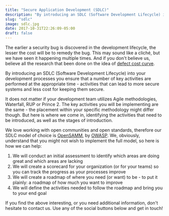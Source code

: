```yaml
---
title: "Secure Application Development (SDLC)"
description: "By introducing an SDLC (Software Development Lifecycle) into your development processes you ensure that a number of key activities are performed at the appropriate time - activities that can lead to more secure systems and less cost for keeping them secure"
slug: "sdlc"
image: sdlc.jpg
date: 2017-10-31T22:26:09-05:00
draft: false
---
```


The earlier a security bug is discovered in the development lifecycle, the lesser the cost will be to remedy the bug. This may sound like a cliché, but we have seen it happening multiple times. And if you don't believe us, believe all the research that been done on the idea of [defect cost curve](https://www.google.se/search?q=defect+cost+curve).

By introducing an SDLC (Software Development Lifecycle) into your development processes you ensure that a number of key activities are performed at the appropriate time - activities that can lead to more secure systems and less cost for keeping them secure.

It does not matter if your development team utilizes Agile methodologies, Waterfall, RUP or Prince 2. The key activities you will be implementing are the same - the placement within your specific methodology might differ though. But here is where we come in, identifying the activities that need to be introduced, as well as the stages of introduction.

We love working with open communities and open standards, therefore our SDLC model of choice is [OpenSAMM](http://www.opensamm.org/), by [OWASP](https://www.owasp.org/index.php/Main_Page). We, obviously, understand that you might not wish to implement the full model, so here is how we can help:

1. We will conduct an initial assessment to identify which areas are doing great and which areas are lacking
2. We will create a scorecard for your organization (or for your teams) so you can track the progress as your processes improve 
3. We will create a roadmap of where you need (or want) to be - to put it plainly: a roadmap of how much you want to improve
4. We will define the activities needed to follow the roadmap and bring you to your end goal

If you find the above interesting, or you need additional information, don't hesitate to contact us. Use any of the social buttons below and get in touch!